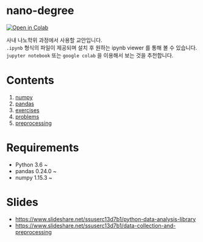# nano-degree

[![Open in Colab](https://colab.research.google.com/assets/colab-badge.svg)](https://colab.research.google.com/github/pparkddo/nano-degree/)  

사내 나노학위 과정에서 사용할 교안입니다.  
`.ipynb` 형식의 파일이 제공되며 설치 후 원하는 ipynb viewer 를 통해 볼 수 있습니다.  
`jupyter notebook` 또는 `google colab` 을 이용해서 보는 것을 추천합니다.

# Contents

1. [numpy](https://colab.research.google.com/github/pparkddo/nano-degree/blob/master/numpy.ipynb)
2. [pandas](https://colab.research.google.com/github/pparkddo/nano-degree/blob/master/pandas.ipynb)
3. [exercises](https://colab.research.google.com/github/pparkddo/nano-degree/blob/master/exercises.ipynb)
4. [problems](https://colab.research.google.com/github/pparkddo/nano-degree/blob/master/problems.ipynb)
5. [preprocessing](https://colab.research.google.com/github/pparkddo/nano-degree/blob/master/preprocessing.ipynb)

# Requirements

- Python 3.6 ~
- pandas 0.24.0 ~
- numpy 1.15.3 ~

# Slides
- https://www.slideshare.net/ssuserc13d7b1/python-data-analysis-library  
- https://www.slideshare.net/ssuserc13d7b1/data-collection-and-preprocessing
